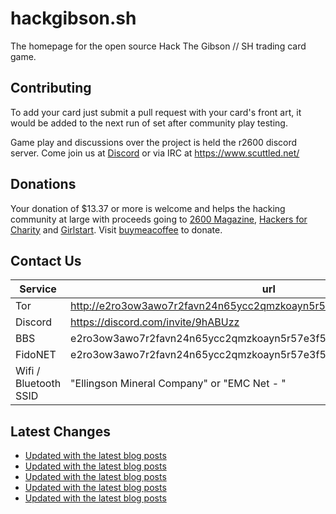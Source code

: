 # hackgibson.sh
The homepage for the open source Hack The Gibson // SH trading card game.


## Contributing

To add your card just submit a pull request with your card's front art, it would be added to the next run of set after community play testing.

Game play and discussions over the project is held the r2600 discord server. Come join us at [Discord](https://discord.com/invite/9hABUzz) or via IRC at https://www.scuttled.net/


## Donations

Your donation of $13.37 or more is welcome and helps the hacking community at large with proceeds going to [2600 Magazine](https://2600.com/), [Hackers for Charity](https://hackersforcharity.org) and [Girlstart](https://girlstart.org).  Visit [buymeacoffee](https://www.buymeacoffee.com/hackgibson.sh) to donate.


## Contact Us

Service | url
-|-
Tor | http://e2ro3ow3awo7r2favn24n65ycc2qmzkoayn5r57e3f56nvjwdcgg32ad.onion
Discord | https://discord.com/invite/9hABUzz
BBS | e2ro3ow3awo7r2favn24n65ycc2qmzkoayn5r57e3f56nvjwdcgg32ad.onion:23
FidoNET | e2ro3ow3awo7r2favn24n65ycc2qmzkoayn5r57e3f56nvjwdcgg32ad.onion:24554
Wifi / Bluetooth SSID | "Ellingson Mineral Company" or "EMC Net - <fidonet address>"

## Latest Changes
<!-- BLOG-POST-LIST:START -->
- [Updated with the latest blog posts](https://github.com/DFW2600/hackgibson.sh/commit/90481498610c2fb3e8e9cae4d1c1e897b8220203)
- [Updated with the latest blog posts](https://github.com/DFW2600/hackgibson.sh/commit/65bf3b3311a2278ebd9e7fbdd60f40a249a23658)
- [Updated with the latest blog posts](https://github.com/DFW2600/hackgibson.sh/commit/1dbc78e2f83ca7d96ef7662bbf3ed46572f7c2c4)
- [Updated with the latest blog posts](https://github.com/DFW2600/hackgibson.sh/commit/e60d7efd0cb71de3234d4a86414a18dc7ced2d58)
- [Updated with the latest blog posts](https://github.com/DFW2600/hackgibson.sh/commit/52c0b5a6f5e07b3a01c1ffe81193ec1a73c85cee)
<!-- BLOG-POST-LIST:END -->
